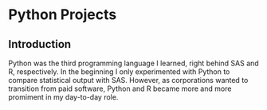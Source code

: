 # Python Projects

## Introduction

Python was the third programming language I learned, right behind SAS and R, respectively. 
In the beginning I only experimented with Python to compare statistical output with SAS. 
However, as corporations wanted to transition from paid software, Python and R became more and more promiment in my day-to-day role.
